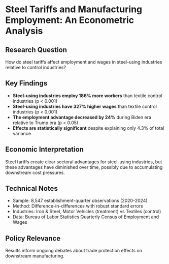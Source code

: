 
# Steel Tariffs and Manufacturing Employment: An Econometric Analysis
## Research Question
How do steel tariffs affect employment and wages in steel-using industries relative to control industries?

## Key Findings
- **Steel-using industries employ 186% more workers** than textile control industries (p < 0.001)
- **Steel-using industries have 327% higher wages** than textile control industries (p < 0.001)  
- **The employment advantage decreased by 24%** during Biden era relative to Trump era (p < 0.05)
- **Effects are statistically significant** despite explaining only 4.3% of total variance

## Economic Interpretation
Steel tariffs create clear sectoral advantages for steel-using industries, but these advantages 
have diminished over time, possibly due to accumulating downstream cost pressures.

## Technical Notes
- Sample: 8,547 establishment-quarter observations (2020-2024)
- Method: Difference-in-differences with robust standard errors
- Industries: Iron & Steel, Motor Vehicles (treatment) vs Textiles (control)
- Data: Bureau of Labor Statistics Quarterly Census of Employment and Wages

## Policy Relevance
Results inform ongoing debates about trade protection effects on downstream manufacturing.

